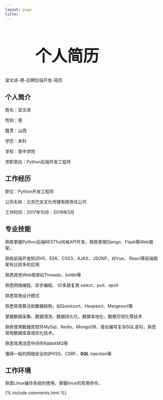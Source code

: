 ```yaml
---
layout: page
title: 
---
```

<h1 style="font-size: 52px" align="center">个人简历&nbsp;&nbsp;&nbsp;&nbsp;&nbsp;&nbsp;&nbsp;&nbsp; </h1>

梁文进-男-应聘后端开发-简历

## 个人简介

姓名：梁文进

性别：男

籍贯：山西

学历：本科

学校：晋中学院

求职意向：Python后端开发工程师 

## 工作经历

职位：Python开发工程师

公司名称：北京巴夫文化传媒有限责任公司

工作时间：2017年10月 - 2019年5月

## 专业技能

熟练掌握Python后端RESTful风格API开发，熟练使用Django、Flask等Web框架，

熟练前端开发知识H5、ES6、CSS3、AJAX、JSONP，对Vue， React等前端框架有比较多的应用

熟悉其他Web框架如Tronado、bottle等

熟悉网络编程、异步编程、 IO多路复用 select、poll、epoll

熟悉常用设计模式


熟悉常用算法和数据结构，如Quicksort、Heapsort、Mergesort等

掌握数据采集、数据清洗、数据持久化、数据本地化、数据可视化等技术

熟练使用数据库软件MySql、Redis、MongoDB，擅长编写复杂SQL语句，熟悉常用数据库查询优化技术，

熟悉常用消息中间件RabbitMQ等

懂得一般的网络安全防护XSS、CSRF、**SQL** injection等

## 工作环境

熟悉Linux操作系统的使用，掌握linux的常用命令，



<p> 

<p> 

<p> 


{% include comments.html %}

